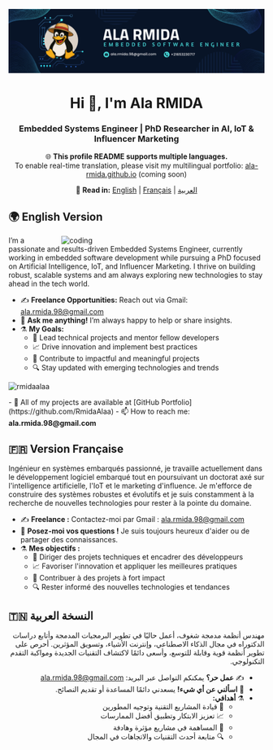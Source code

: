 <!-- Banner -->
![logo](https://github.com/RmidaAlaa/RmidaAlaa/blob/main/Images/GithubBanner.png)

<!-- Header -->
<h1 align="center">Hi 👋, I'm Ala RMIDA</h1>
<h3 align="center">Embedded Systems Engineer | PhD Researcher in AI, IoT & Influencer Marketing</h3>

<!-- Language Notice -->
<p align="center">
  🌐 <strong>This profile README supports multiple languages.</strong><br>
  To enable real-time translation, please visit my multilingual portfolio: <a href="https://ala-rmida.github.io" target="_blank">ala-rmida.github.io</a> (coming soon)
</p>

<!-- Language Anchors for GitHub -->
<p align="center">
  📘 <strong>Read in:</strong>
  <a href="#en">English</a> |
  <a href="#fr">Français</a> |
  <a href="#ar">العربية</a>
</p>

<!-- ENGLISH SECTION -->
<h2 id="en">🌍 English Version</h2>
<img align="right" alt="coding" width="400" src="https://private-user-images.githubusercontent.com/74038190/238353480-219bcc70-f5dc-466b-9a60-29653d8e8433.gif">

<p align="left">
  I’m a passionate and results-driven Embedded Systems Engineer, currently working in embedded software development while pursuing a PhD focused on Artificial Intelligence, IoT, and Influencer Marketing.
  I thrive on building robust, scalable systems and am always exploring new technologies to stay ahead in the tech world.
</p>

<ul>
  <li>✍️ <strong>Freelance Opportunities:</strong> Reach out via Gmail: <a href="mailto:ala.rmida.98@gmail.com">ala.rmida.98@gmail.com</a></li>
  <li>💬 <strong>Ask me anything!</strong> I’m always happy to help or share insights.</li>
  <li>⚗️ <strong>My Goals:</strong>
    <ul>
      <li>🌟 Lead technical projects and mentor fellow developers</li>
      <li>📈 Drive innovation and implement best practices</li>
      <li>🚀 Contribute to impactful and meaningful projects</li>
      <li>🔍 Stay updated with emerging technologies and trends</li>
    </ul>
  </li>
</ul>

<p align="left"> <img src="https://komarev.com/ghpvc/?username=rmidaalaa&label=Profile%20views&color=0e75b6&style=flat" alt="rmidaalaa" /> </p>
- 🚀 All of my projects are available at [GitHub Portfolio](https://github.com/RmidaAlaa)
- 📫 How to reach me: <strong>ala.rmida.98@gmail.com</strong>

<!-- FRANÇAIS -->
<h2 id="fr">🇫🇷 Version Française</h2>
<p align="left">
  Ingénieur en systèmes embarqués passionné, je travaille actuellement dans le développement logiciel embarqué tout en poursuivant un doctorat axé sur l'intelligence artificielle, l'IoT et le marketing d'influence.
  Je m'efforce de construire des systèmes robustes et évolutifs et je suis constamment à la recherche de nouvelles technologies pour rester à la pointe du domaine.
</p>

<ul>
  <li>✍️ <strong>Freelance :</strong> Contactez-moi par Gmail : <a href="mailto:ala.rmida.98@gmail.com">ala.rmida.98@gmail.com</a></li>
  <li>💬 <strong>Posez-moi vos questions !</strong> Je suis toujours heureux d'aider ou de partager des connaissances.</li>
  <li>⚗️ <strong>Mes objectifs :</strong>
    <ul>
      <li>🌟 Diriger des projets techniques et encadrer des développeurs</li>
      <li>📈 Favoriser l'innovation et appliquer les meilleures pratiques</li>
      <li>🚀 Contribuer à des projets à fort impact</li>
      <li>🔍 Rester informé des nouvelles technologies et tendances</li>
    </ul>
  </li>
</ul>

<!-- ARABIC -->
<h2 id="ar">🇹🇳 النسخة العربية</h2>
<p align="right" dir="rtl">
  مهندس أنظمة مدمجة شغوف، أعمل حاليًا في تطوير البرمجيات المدمجة وأتابع دراسات الدكتوراه في مجال الذكاء الاصطناعي، وإنترنت الأشياء، وتسويق المؤثرين.
  أحرص على تطوير أنظمة قوية وقابلة للتوسع، وأسعى دائمًا لاكتشاف التقنيات الجديدة ومواكبة التقدم التكنولوجي.
</p>

<ul dir="rtl">
  <li>✍️ <strong>عمل حر؟</strong> يمكنكم التواصل عبر البريد: <a href="mailto:ala.rmida.98@gmail.com">ala.rmida.98@gmail.com</a></li>
  <li>💬 <strong>اسألني عن أي شيء!</strong> يسعدني دائمًا المساعدة أو تقديم النصائح.</li>
  <li>⚗️ <strong>أهدافي:</strong>
    <ul>
      <li>🌟 قيادة المشاريع التقنية وتوجيه المطورين</li>
      <li>📈 تعزيز الابتكار وتطبيق أفضل الممارسات</li>
      <li>🚀 المساهمة في مشاريع مؤثرة وهادفة</li>
      <li>🔍 متابعة أحدث التقنيات والاتجاهات في المجال</li>
    </ul>
  </li>
</ul>
